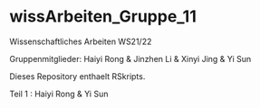 # wissArbeiten_Gruppe_11

Wissenschaftliches Arbeiten WS21/22

Gruppenmitglieder: Haiyi Rong & Jinzhen Li & Xinyi Jing & Yi Sun

Dieses Repository enthaelt RSkripts.

Teil 1 :  Haiyi Rong & Yi Sun
